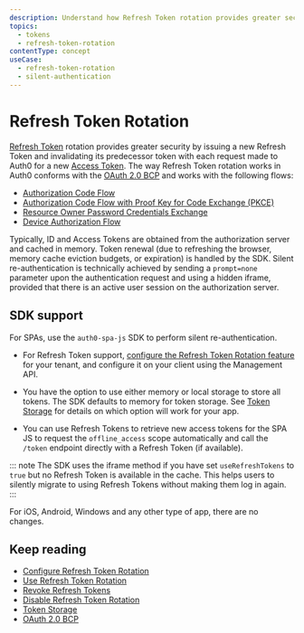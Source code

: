 ```yaml
---
description: Understand how Refresh Token rotation provides greater security by issuing a new Refresh Token with each request made to Auth0 for a new Access Token by a client using Refresh Tokens.
topics:
  - tokens
  - refresh-token-rotation
contentType: concept
useCase:
  - refresh-token-rotation
  - silent-authentication
---
```

# Refresh Token Rotation

[Refresh Token](/tokens/concepts/refresh-tokens) rotation provides greater security by issuing a new Refresh Token and invalidating its predecessor token with each request made to Auth0 for a new [Access Token](/tokens/cocncepts/access-tokens). The way Refresh Token rotation works in Auth0 conforms with the [OAuth 2.0 BCP](https://tools.ietf.org/html/draft-ietf-oauth-security-topics-13#section-4.12) and works with the following flows:
* [Authorization Code Flow](/flows/concepts/auth-code)
* [Authorization Code Flow with Proof Key for Code Exchange (PKCE)](/flows/concepts/auth-code-pkce)
* [Resource Owner Password Credentials Exchange](/api-auth/tutorials/adoption/password)
* [Device Authorization Flow](/flows/concepts/device-auth)

Typically, ID and Access Tokens are obtained from the authorization server and cached in memory. Token renewal (due to refreshing the browser, memory cache eviction budgets, or expiration) is handled by the SDK. Silent re-authentication is technically achieved by sending a `prompt=none` parameter upon the authentication request and using a hidden iframe, provided that there is an active user session on the authorization server. 

## SDK support

For SPAs, use the `auth0-spa-js` SDK to perform silent re-authentication.

* For Refresh Token support, [configure the Refresh Token Rotation feature](/tokens/guides/configure-refresh-token-rotation) for your tenant, and configure it on your client using the Management API.

* You have the option to use either memory or local storage to store all tokens. The SDK defaults to memory for token storage. See [Token Storage](/tokens/concepts/token-storage) for details on which option will work for your app. 

* You can use Refresh Tokens to retrieve new access tokens for the SPA JS to request the `offline_access` scope automatically and call the `/token` endpoint directly with a Refresh Token (if available). 

::: note
The SDK uses the iframe method if you have set `useRefreshTokens` to `true` but no Refresh Token is available in the cache. This helps users to silently migrate to using Refresh Tokens without making them log in again.
:::

For iOS, Android, Windows and any other type of app, there are no changes. 

## Keep reading

* [Configure Refresh Token Rotation](/tokens/guides/configure-refresh-token-rotation)
* [Use Refresh Token Rotation](/tokens/guides/use-refresh-token-rotation)
* [Revoke Refresh Tokens](/tokens/guides/revoke-refresh-tokens)
* [Disable Refresh Token Rotation](/tokens/guides/disable-refresh-token-rotation)
* [Token Storage](/tokens/concepts/token-storage)
* [OAuth 2.0 BCP](https://tools.ietf.org/html/draft-ietf-oauth-security-topics-13#section-4.12)
